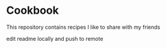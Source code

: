# Cookbook
This repository contains recipes I like to share with my friends 

edit readme locally and push to remote 
